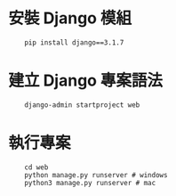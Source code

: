 # 安裝 Django 模組
```shell
    pip install django==3.1.7
```

# 建立 Django 專案語法
```shell
    django-admin startproject web
```

# 執行專案
```shell
    cd web
    python manage.py runserver # windows
    python3 manage.py runserver # mac
```